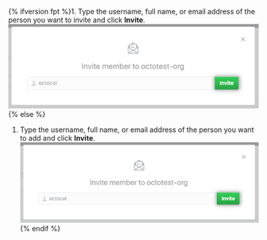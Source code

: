 {% ifversion fpt %}1. Type the username, full name, or email address of the person you want to invite and click **Invite**.
  ![Invite member form](/assets/images/help/organizations/org-invite-modal.png){% else %}
1. Type the username, full name, or email address of the person you want to add and click **Invite**. ![Invite member form](/assets/images/help/organizations/org-invite-modal.png){% endif %}
